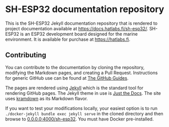 # SH-ESP32 documentation repository

This is the SH-ESP32 Jekyll documentation repository that is rendered to project documentation available at https://docs.hatlabs.fi/sh-esp32/.
SH-ESP32 is an ESP32 development board designed for the marine environment. It is available for purchase at https://hatlabs.fi.

## Contributing

You can contribute to the documentation by cloning the repository, modifying the Markdown pages, and creating a Pull Request.
Instructions for generic GitHub use can be found at [The GitHub Guides](https://guides.github.com).

The pages are rendered using [Jekyll](https://jekyllrb.com) which is the standard tool for rendering GitHub pages.
The Jekyll theme in use is [Just the Docs](https://github.com/pmarsceill/just-the-docs).
The site uses [kramdown](https://kramdown.gettalong.org/syntax.html) as its Markdown flavor.

If you want to test your modifications locally, your easiest option is to run `./docker-jekyll bundle exec jekyll serve` in the cloned directory and then browse to [0.0.0.0:4000/sh-esp32](https://0.0.0.0:4000/sh-esp32). You must have Docker pre-installed.
